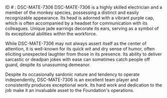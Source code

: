ID # : DSC-MATE-7306
DSC-MATE-7306 is a highly skilled electrician and a member of the monkey species, possessing a distinct and easily recognizable appearance. Its head is adorned with a vibrant purple cap, which is often accompanied by a headset for communication with its colleagues. Unique jade earrings decorate its ears, serving as a symbol of its exceptional abilities within the workforce.

While DSC-MATE-7306 may not always assert itself as the center of attention, it is well-known for its quick wit and dry sense of humor, often eliciting unexpected laughter from those in its presence. Its ability to deliver sarcastic or deadpan jokes with ease can sometimes catch people off guard, despite its unassuming demeanor.

Despite its occasionally sardonic nature and tendency to operate independently, DSC-MATE-7306 is an excellent team player and consistently produces exceptional work. Its hard work and dedication to the job make it an invaluable asset to the Foundation's operations.